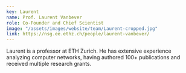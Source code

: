 ```yaml
---
key: Laurent
name: Prof. Laurent Vanbever
role: Co-Founder and Chief Scientist
image: "/assets/images/website/team/Laurent-cropped.jpg"
link: https://nsg.ee.ethz.ch/people/laurent-vanbever/
---
```


Laurent is a professor at ETH Zurich. He has extensive experience analyzing
computer networks, having authored 100+ publications and received multiple
research grants.
